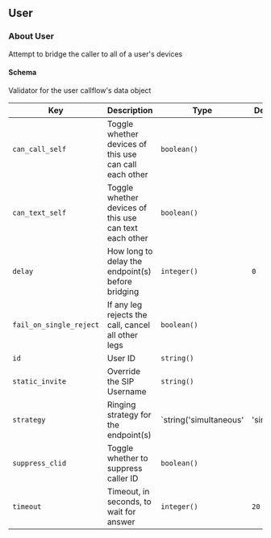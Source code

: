 ## User

### About User

Attempt to bridge the caller to all of a user's devices

#### Schema

Validator for the user callflow's data object



Key | Description | Type | Default | Required
--- | ----------- | ---- | ------- | --------
`can_call_self` | Toggle whether devices of this use can call each other | `boolean()` |   | `false`
`can_text_self` | Toggle whether devices of this use can text each other | `boolean()` |   | `false`
`delay` | How long to delay the endpoint(s) before bridging | `integer()` | `0` | `false`
`fail_on_single_reject` | If any leg rejects the call, cancel all other legs | `boolean()` |   | `false`
`id` | User ID | `string()` |   | `false`
`static_invite` | Override the SIP Username | `string()` |   | `false`
`strategy` | Ringing strategy for the endpoint(s) | `string('simultaneous' | 'single')` | `simultaneous` | `false`
`suppress_clid` | Toggle whether to suppress caller ID | `boolean()` |   | `false`
`timeout` | Timeout, in seconds, to wait for answer | `integer()` | `20` | `false`



